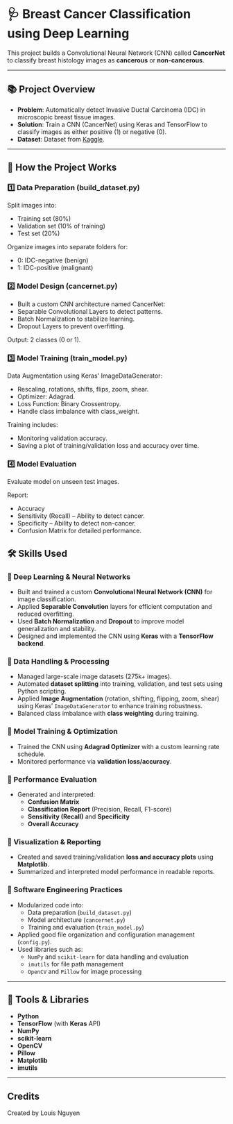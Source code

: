 # 🩺 Breast Cancer Classification using Deep Learning

This project builds a Convolutional Neural Network (CNN) called **CancerNet** to classify breast histology images as **cancerous** or **non-cancerous**.

---

## 📚 Project Overview

- **Problem**: Automatically detect Invasive Ductal Carcinoma (IDC) in microscopic breast tissue images.
- **Solution**: Train a CNN (CancerNet) using Keras and TensorFlow to classify images as either positive (1) or negative (0).
- **Dataset**: Dataset from [Kaggle](https://www.kaggle.com/datasets/paultimothymooney/breast-histopathology-images).

---

## 🚀 How the Project Works

### 1️⃣ Data Preparation (build_dataset.py)
Split images into:

- Training set (80%)
- Validation set (10% of training)
- Test set (20%)

Organize images into separate folders for:  
- 0: IDC-negative (benign)  
- 1: IDC-positive (malignant)

### 2️⃣ Model Design (cancernet.py)
- Built a custom CNN architecture named CancerNet:
- Separable Convolutional Layers to detect patterns.
- Batch Normalization to stabilize learning.
- Dropout Layers to prevent overfitting.

Output:
2 classes (0 or 1).

### 3️⃣ Model Training (train_model.py)
Data Augmentation using Keras' ImageDataGenerator:
- Rescaling, rotations, shifts, flips, zoom, shear.
- Optimizer: Adagrad.
- Loss Function: Binary Crossentropy.
- Handle class imbalance with class_weight.

Training includes:
- Monitoring validation accuracy.
- Saving a plot of training/validation loss and accuracy over time.

### 4️⃣ Model Evaluation
Evaluate model on unseen test images.

Report:
- Accuracy
- Sensitivity (Recall) – Ability to detect cancer.
- Specificity – Ability to detect non-cancer.
- Confusion Matrix for detailed performance.

## 🛠️ Skills Used

### 📌 Deep Learning & Neural Networks
- Built and trained a custom **Convolutional Neural Network (CNN)** for image classification.
- Applied **Separable Convolution** layers for efficient computation and reduced overfitting.
- Used **Batch Normalization** and **Dropout** to improve model generalization and stability.
- Designed and implemented the CNN using **Keras** with a **TensorFlow backend**.

### 📌 Data Handling & Processing
- Managed large-scale image datasets (275k+ images).
- Automated **dataset splitting** into training, validation, and test sets using Python scripting.
- Applied **Image Augmentation** (rotation, shifting, flipping, zoom, shear) using Keras’ `ImageDataGenerator` to enhance training robustness.
- Balanced class imbalance with **class weighting** during training.

### 📌 Model Training & Optimization
- Trained the CNN using **Adagrad Optimizer** with a custom learning rate schedule.
- Monitored performance via **validation loss/accuracy**.

### 📌 Performance Evaluation
- Generated and interpreted:
  - **Confusion Matrix**
  - **Classification Report** (Precision, Recall, F1-score)
  - **Sensitivity (Recall)** and **Specificity**
  - **Overall Accuracy**

### 📌 Visualization & Reporting
- Created and saved training/validation **loss and accuracy plots** using **Matplotlib**.
- Summarized and interpreted model performance in readable reports.

### 📌 Software Engineering Practices
- Modularized code into:
  - Data preparation (`build_dataset.py`)
  - Model architecture (`cancernet.py`)
  - Training and evaluation (`train_model.py`)
- Applied good file organization and configuration management (`config.py`).
- Used libraries such as:
  - `NumPy` and `scikit-learn` for data handling and evaluation
  - `imutils` for file path management
  - `OpenCV` and `Pillow` for image processing

---

## 🚀 Tools & Libraries

- **Python**
- **TensorFlow** (with **Keras** API)
- **NumPy**
- **scikit-learn**
- **OpenCV**
- **Pillow**
- **Matplotlib**
- **imutils**

---

## Credits
Created by Louis Nguyen
